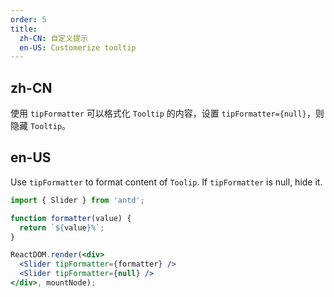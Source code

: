```yaml
---
order: 5
title:
  zh-CN: 自定义提示
  en-US: Customerize tooltip
---
```


## zh-CN

使用 `tipFormatter` 可以格式化 `Tooltip` 的内容，设置 `tipFormatter={null}`，则隐藏 `Tooltip`。

## en-US

Use `tipFormatter` to format content of `Toolip`. If `tipFormatter` is null, hide it.

````jsx
import { Slider } from 'antd';

function formatter(value) {
  return `${value}%`;
}

ReactDOM.render(<div>
  <Slider tipFormatter={formatter} />
  <Slider tipFormatter={null} />
</div>, mountNode);
````
